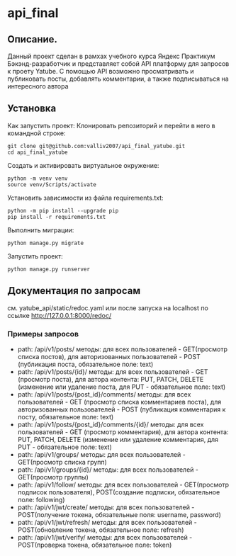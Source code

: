 # api_final
## Описание.
Данный проект сделан в рамхах учебного курса Яндекс Практикум Бэкэнд-разработчик и представляет собой API платформу для запросов к проету Yatube. C помощью API возможно просматривать и публиковать посты, добавлять комментарии, а также подписываться на интересного автора
## Установка
Как запустить проект:
Клонировать репозиторий и перейти в него в командной строке:

```
git clone git@github.com:valliv2007/api_final_yatube.git
cd api_final_yatube
```
Cоздать и активировать виртуальное окружение:
```
python -m venv venv
source venv/Scripts/activate
```
Установить зависимости из файла requirements.txt:
```
python -m pip install --upgrade pip
pip install -r requirements.txt
```
Выполнить миграции:
```
python manage.py migrate
```
Запустить проект:
```
python manage.py runserver
```
## Документация по запросам
см. yatube_api/static/redoc.yaml  или после запуска на localhost по ссылке http://127.0.0.1:8000/redoc/
### Примеры запросов
- path: /api/v1/posts/   методы: для всех пользователей - GET(просмотр списка постов), для авторизованных пользователей - POST (публикация поста, обязательное поле: text)
- path: /api/v1/posts/{id}/ методы: для всех пользователей - GET (просмотр поста), для автора контента: PUT, PATCH, DELETE (изменение или удаление поста, для PUT - обязательное поле: text)
- path: /api/v1/posts/{post_id}/comments/ методы: для всех пользователей - GET (просмотр списка комментариев поста), для авторизованных пользователей - POST (публикация комментария к посту, обязательное поле: text) 
- path: /api/v1/posts/{post_id}/comments/{id}/ методы: для всех пользователей - GET (просмотр комментария), для автора контента: PUT, PATCH, DELETE (изменение или удаление комментария, для PUT - обязательное поле: text)
- path: /api/v1/groups/ методы: для всех пользователей - GET(просмотр списка групп)
- path: /api/v1/groups/{id}/ методы: для всех пользователей - GET(просмотр группы)
- path: /api/v1/follow/   методы: для всех пользователей - GET(просмотр подписок пользователя), POST(создание подписки, обязательное поле: following)
- path: /api/v1/jwt/create/ методы: для всех пользователей - POST(получение  токена, обязательные поля: username, password)
- path: /api/v1/jwt/refresh/ методы: для всех пользователей - POST(обновление токена, обязательное поле: refresh)
- path: /api/v1/jwt/verify/ методы: для всех пользователей - POST(проверка токена, обязательное поле: token)
